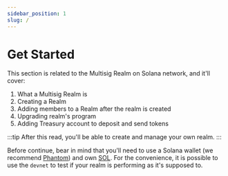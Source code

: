 ```yaml
---
sidebar_position: 1
slug: /
---
```


# Get Started

This section is related to the Multisig Realm on Solana network, and it'll cover:

1. What a Multisig Realm is
2. Creating a Realm
3. Adding members to a Realm after the realm is created
4. Upgrading realm's program
5. Adding Treasury account to deposit and send tokens

:::tip
After this read, you'll be able to create and manage your own realm.
:::

Before continue, bear in mind that you'll need to use a Solana wallet (we recommend [Phantom](https://phantom.app/)) and own [SOL](https://coinmarketcap.com/currencies/solana/). For the convenience, it is possible to use the `devnet` to test if your realm is performing as it's supposed to.
